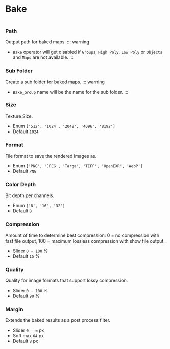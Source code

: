 # Bake
<p><img :src="$withBase('/img/bake_enable.png')" alt='' /></p>

### Path
Output path for baked maps.
::: warning
- `Bake` operator will get disabled if `Groups`, `High Poly`, `Low Poly` or `Objects` and `Maps` are not available.
:::

### Sub Folder
Create a sub folder for baked maps.
::: warning
- `Bake_Group` name will be the name for the sub folder.
:::

### Size
Texture Size.
- Enum `['512', '1024', '2048', '4096', '8192']`
- Default `1024`

### Format
File format to save the rendered images as.
- Enum `['PNG', 'JPEG', 'Targa', 'TIFF', 'OpenEXR', 'WebP']`
- Default `PNG`

### Color Depth
Bit depth per channels.
- Enum `['8', '16', '32']`
- Default `8`

### Compression
Amount of time to determine best compression: 0 = no compression with fast file output, 100 = maximum lossless compression with show file output.
- Slider `0 - 100` %
- Default `15` %

### Quality
Quality for image formats that support lossy compression.
- Slider `0 - 100` %
- Default `90` %

### Margin
Extends the baked results as a post process filter.
- Slider `0 - ∞` px
- Soft max `64` px
- Default `8` px